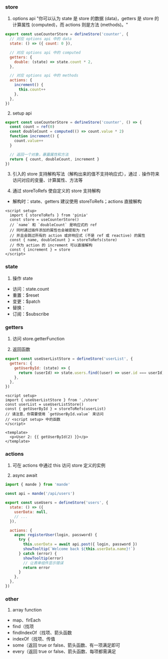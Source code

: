 ### store
1. options api
"你可以认为 state 是 store 的数据 (data)，getters 是 store 的计算属性 (computed)，而 actions 则是方法 (methods)。"

```JavaScript
export const useCounterStore = defineStore('counter', {
  // 对应 options api 中的 data
  state: () => ({ count: 0 }),

  // 对应 options api 中的 computed
  getters: {
    double: (state) => state.count * 2,
  },

  // 对应 options api 中的 methods
  actions: {
    increment() {
      this.count++
    },
  },
})
```

2. setup api
```JavaScript
export const useCounterStore = defineStore('counter', () => {
  const count = ref(0)
  const doubleCount = computed(() => count.value * 2)
  function increment() {
    count.value++
  }

  // 返回一个对象，暴露属性和方法
  return { count, doubleCount, increment }
})
```

3. 引入的 store 支持解构写法（解构出来的值不支持响应式），通过 `.` 操作符来访问对应的变量、计算属性、方法等

4. 通过 storeToRefs 使自定义的 store 支持解构
- 解构时：state、getters 建议使用 storeToRefs；actions 直接解构
```VUE
<script setup>
  import { storeToRefs } from 'pinia'
  const store = useCounterStore()
  // `name` 和 `doubleCount` 是响应式的 ref
  // 同时通过插件添加的属性也会被提取为 ref
  // 并且会跳过所有的 action 或非响应式 (不是 ref 或 reactive) 的属性
  const { name, doubleCount } = storeToRefs(store)
  // 作为 action 的 increment 可以直接解构
  const { increment } = store
</script>
```

### state
1. 操作 state
- 访问：state.count
- 重置：$reset
- 变更：$patch
- 替换：
- 订阅：$subscribe

### getters
1. 访问
store.getterFunction

2. 返回函数
```JavaScript
export const useUserListStore = defineStore('userList', {
  getters: {
    getUserById: (state) => {
      return (userId) => state.users.find((user) => user.id === userId)
    },
  },
})
```

```VUE
<script setup>
import { useUserListStore } from './store'
const userList = useUserListStore()
const { getUserById } = storeToRefs(userList)
// 请注意，你需要使用 `getUserById.value` 来访问
// <script setup> 中的函数
</script>

<template>
  <p>User 2: {{ getUserById(2) }}</p>
</template>
```

### actions
1. 可在 actions 中通过 this 访问 store 定义的实例

2. async await
```JavaScript
import { mande } from 'mande'

const api = mande('/api/users')

export const useUsers = defineStore('users', {
  state: () => ({
    userData: null,
    // ...
  }),

  actions: {
    async registerUser(login, password) {
      try {
        this.userData = await api.post({ login, password })
        showTooltip(`Welcome back ${this.userData.name}!`)
      } catch (error) {
        showTooltip(error)
        // 让表单组件显示错误
        return error
      }
    },
  },
})
```

### other
1. array function
- map、firEach
- find（找项
- findIndexOf（找项、箭头函数
- indexOf（找项、传值
- some（返回 true or false、箭头函数、有一项满足即可
- every（返回 true or false、箭头函数、每项都需满足